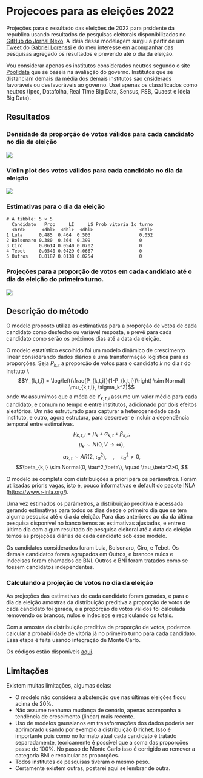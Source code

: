 # Projecoes para as eleições 2022

Projeções para o resultado das eleições de 2022 para prsidente da republica usando resultados de pesquisas eleitorais disponibilizados no [GitHub do Jornal Nexo](https://github.com/Nexo-Dados/pesquisas-presidenciais-2022/). A ideia dessa modelagem surgiu a partir de um [Tweet](https://twitter.com/gzanlorenssi/status/1573083879879090176) do [Gabriel Lorenssi](https://twitter.com/gzanlorenssi) e do meu interesse em acompanhar das pesquisas agregado os resultados e prevendo até o dia da eleição.

Vou considerar apenas os institutos considerados neutros segundo o site [Poolidata](http://pollingdata.com.br/) que se baseia na avaliação do governo. Institutos que se distanciam demais da média dos demais institutos sao cnsiderads favoráveis ou desfavoráveis ao governo. Usei apenas os classificados como neutros (Ipec, Datafolha, Real Time Big Data, Sensus,
FSB, Quaest e Ideia Big Data).

## Resultados

### Densidade da proporção de votos válidos para cada candidato no dia da eleição  

![][id2]

### Violin plot dos votos válidos para cada candidato no dia da eleição  

![][id3]

### Estimativas para o dia da eleição

```
# A tibble: 5 × 5
  Candidato   Prop     LI     LS Prob_vitoria_1o_turno
  <ord>      <dbl>  <dbl>  <dbl>                 <dbl>
1 Lula      0.485  0.464  0.503                  0.052
2 Bolsonaro 0.380  0.364  0.399                  0    
3 Ciro      0.0614 0.0540 0.0702                 0    
4 Tebet     0.0540 0.0429 0.0667                 0    
5 Outros    0.0187 0.0138 0.0254                 0         
```

### Projeções para a proporção de votos em cada candidato até o dia da eleição do primeiro turno.

![][id1]


## Descrição do método

O modelo proposto utiliza as estimativas para a proporção de votos de cada candidato como desfecho ou variável resposta, e prevê para cada candidato como serão os próximos dias até a data da eleição.

O modelo estatístico escolhido foi um modelo dinâmico de crescimento linear considerando dados diários e uma transformação logística para as proporções. Seja $P_{k,t}$ a proporção de votos para o candidato $k$ no dia $t$ do insttuto $i$. 
$$Y_{k,t,i} = \log\left(\frac{P_{k,t,i}}{1-P_{k,t,i}}\right) \sim Normal( \mu_{k,t,i}, \sigma_k^2)$$
onde $\forall k$ assumimos que a méda de $Y_{k,t,i}$ assume um valor médio para cada candidato, e comum no tempo e entre institutos, adicionado por dois efeitos aleatórios. Um não estruturado para capturar a heterogenedade cada instituto, e outro, agora estrutura, para descrever e incluir a dependência temporal entre estimativas.
$$\mu_{k,t,i} = \mu_k + \alpha_{k,t} + \beta_{k,i},$$
$$\mu_{k} \sim N(0, V \to \infty),$$
$$\alpha_{k,t} \sim AR(2, \tau^2_\alpha), \quad , \quad \tau_\alpha^2>0,$$
$$\beta_{k,i} \sim Normal(0, \tau^2_\beta\), \quad \tau_\beta^2>0, $$

O modelo se completa com distribuições a priori para os parâmetros. Foram utilizadas prioris vagas, isto é, pouco informativas e default do pacote INLA (https://www.r-inla.org/).

Uma vez estimados os parâmetros, a distribuição preditiva é acessada gerando estimativas para todos os dias desde o primeiro dia que se tem alguma pesquisa até o dia da eleição. Para dias anteriores ao dia da última pesquisa disponível no banco temos as estimativas ajustadas, e entre o último dia com algum resultado de pesquisa eleitoral até a data da eleição temos as projeções diárias de cada candidato sob esse modelo.

Os candidatos considerados foram Lula, Bolsonaro, Ciro, e Tebet. Os demais candidatos foram agrupados em Outros, e brancos nulos e indecisos foram chamados de BNI. Outros e BNI foram tratados como se fossem candidatos independentes.

### Calculando a projeção de votos no dia da eleição

As projeções das estimativas de cada candidato foram geradas, e para o dia da eleição amostras da distribuição preditiva a proporção de votos de cada candidato foi gerada, e a proporção de votos válidos foi calculada removendo os brancos, nulos e indecisos e recalculando os totais.

Com a amostra da distribuição preditiva da proporção de votos, podemos calcular a probabilidade de vitória já no primeiro turno para cada candidato. Essa etapa é feita usando integração de Monte Carlo.

Os códigos estão disponíveis [aqui](R/projections.r).


## Limitações

Existem muitas limitações, algumas delas:

* O modelo não considera a abstenção que nas últimas eleições ficou acima de 20%.
* Não assume nenhuma mudança de cenário, apenas acompanha a tendência de crescimento (linear) mais recente.
* Uso de modelos gaussianos em transformações dos dados poderia ser aprimorado usando por exemplo a distribuição Dirichet. Isso é importante pois como no formato atual cada candidato é tratado separadamente, teoricamente é possível que a soma das proporções passe de 100%. No passo de Monte Carlo isso é corrigido ao remover a categoria BNI e recalcular as proporções.
* Todos institutos de pesquisas tiveram o mesmo peso.
* Certamente existem outras, postarei aqui se lembrar de outra.

[id1]: figs/projecoes.png ""
[id2]: figs/density.png ""
[id3]: figs/violin.png ""
